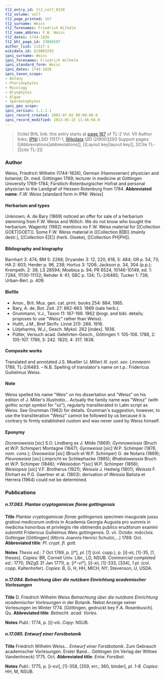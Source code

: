 ```yaml
---
tl2_entry_id: tl2_vol7_0158
tl2_volume: vol7
tl2_page_printed: 167
tl2_surname: Weiss
tl2_forenames: Friedrich Wilhelm
tl2_name_abbrev: F.W. Weiss
tl2_dates: 1744-1826
tl2_bhl_page_id: 33066507
author_lsid: 11517-1
wikidata_id: Q19003293
ipni_surname: Weiss
ipni_forenames: Friedrich Wilhelm
ipni_standard_form: Weiss
ipni_dates: 1744-1826
ipni_taxon_scope: 
- Botany
- Pteridophytes
- Mycology
- Bryophytes
- Algae
- Spermatophytes
ipni_geo_scope: 
ipni_version: 1.1.1.1
ipni_record_created: 2003-07-02 00:00:00.0
ipni_record_modified: 2013-05-15 11:46:04.0
---
```


> [!cite] BHL link: this entry starts at [page 167](https://www.biodiversitylibrary.org/page/33066507) of TL-2 Vol. VII
> Author links: [IPNI](https://www.ipni.org/a/11517-1) LSID 11517-1, [Wikidata](https://www.wikidata.org/wiki/Q19003293) QID Q19003293
> Support pages: [[Abbreviations|abbreviations]], [[Layout key|layout key]], [[Cite TL-2|cite TL-2]]

### Author

Weiss, Friedrich Wilhelm (1744-1826), German (Hannoverian) physician and botanist; Dr. med. Göttingen 1769; lecturer in medicine at Göttingen University 1769-1784; Fürstlich-Rotenburgischer Hofrat and personal physician to the Landgraf of Hessen-Rotenburg from 1784. 
**Abbreviated name**: *F.W. Weiss* \[standard form in IPNI: *Weiss*\]

#### Herbarium and types

Unknown; A. de Bary (1869) noticed an offer for sale of a herbarium stemming from F.W. Weiss and Willich. We do not know who bought the herbarium. Wagenitz (1982) mentions no F.W. Weiss material for [[Collection GOET|GOET]]. Some F.W. Weiss material in [[Collection B|B]] (mainly destr.), [[Collection E|E]] (herb. Giseke), [[Collection PH|PH]].

#### Bibliography and biography

Barnhart 3: 474; BM 5: 2288; Dryander 3: 12, 220, 618, 5: 484; GR p. 54, 73; HA 2: 603; Herder p. 96, 238; Hortus 3: 1206; Jackson p. 34, 304 (p.p.); Krempelh. 2: 38; LS 28594; Moebius p. 94; PR 6524, 10146-10149, ed. 1: 7284, 11130-11132; Rehder 4: 61; SBC p. 134; TL-2/6485; Tucker 1: 738; Urban-Berl. p. 409.

#### Biofile

- Anon., Brit. Mus. gen. cat. print. books 254: 884. 1965.
- Bary, A. de, Bot. Zeit. 27: 862-863. 1869 (sale herb.).
- Grummann, V.J., Taxon 11: 167-169. 1962 (biogr. and bibl. details; proposes to use "Weisz" rather than Weiss).
- Hulth, J.M., Bref Skrifv. Linné 2(1): 268. 1916.
- Lütjeharms, W.J., Gesch. Mykol. 262 \[index\]. 1936.
- Pütter, Versuch acad. Gelehrten-Gesch., Göttingen 1: 105-106. 1788, 2: 105-107. 1789, 3: 242. 1820, 4: 317. 1838.

#### Composite works

Translated and annotated J.S. Mueller (J. Miller) *Ill. syst. sex. Linnaeani*: 1789, TL-2/6483. – N.B. Spelling of translator's name on t.p.: Fridericus Guilielmus Weiss.

#### Note

Weiss spelled his name "Weis" on his dissertation and "Weiss" on his edition of J. Miller's *Illustratio*... Actually the family name was "Weisz" (with gothic script symbol for "sz"), regularly transliterated in Latin script as Weiss. See Grumman (1962) for details. Grumman's suggestion, however, to use the transliteration "Weisz" cannot be followed by us because it is contrary to firmly established custom and was never used by Weiss himself.

#### Eponymy

*Dicranoweisia* \[sic\] S.O. Lindberg ex J. Milde (1869); *Gymnoweissia* (Bruch et W.P. Schimper) Montagne (1847); *Gyroweisia* \[sic\] W.P. Schimper (1876, *nom. cons.*); *Oreoweisia* \[sic\] (Bruch et W.P. Schimper) G. de Notaris (1869); *Pleuroweisia* \[sic\] Limpricht ex Schliephacke (1885); *Rhabdoweissia* Bruch et W.P. Schimper (1846); *Weisiodon *\[sic\] W.P. Schimper (1856); *Weisiopsis* \[sic\] V.F. Brotherus (1921); *Weissia* J. Hedwig (1801); *Weissia* F. Ehrhart ex P.G. Gaertner et al. (1803); derivation of *Weissia* Batista et Herrera (1964) could not be determined.

### Publications

##### n.17.083. Plantae cryptogamicae florae gottingensis

**Title**
*Plantae cryptogamicae florae gottingensis* specimen inaugurale jussu gratiosi medicorum ordinis in Academia Georgia Augusta pro summis in medicina honoribus et privilegiis rite obtinendis publico eruditorum examini submittit Fridericus Guilielmus Weis gottingensis. D. vii. Octobr. mdcclxix. Gottingae \[Göttingen\] (littcris Joannis Henrici Schulzii,...) 1769. Oct.
**Abbreviated title**: *Pl. crypt. fl. gott.*

**Notes**
*Thesis ed*.: 7 Oct 1769, p. \[i\*\], *pl*. \[*1*\] (col. copp.), p. \[i\]-xii, \[1\]-35, \[1, theses\]. *Copies*: BR, Cornell Univ. Libr., LD, NSUB.
*Commercial completed ed*.: 1770, (NZgS 31 Jan 1771), p. \[i\*-vi\*\], \[i\]-xii, \[1\]-333, \[334\], *1* *pl*. (col. copp. Kaltenhofer). *Copies*: B, G, H, HH, MICH, NY, Stevenson, U, USDA.

##### n.17.084. Betrachtung über die nutzbare Einrichtung academischer Vorlesungen

**Title**
D. Friedrich Wilhelm Weiss *Betrachtung über die nutzbare Einrichtung academischer Vorlesungen* in der Botanik. Nebst Anzeige seiner Vorlesungen im Winter 1774. \[Göttingen, gedruckt bey F.A. Rosenbusch\]. Qu.
**Abbreviated title**: *Betracht. acad. Vorles.*

**Notes**
*Publ*.: 1774, p. \[i\]-viii. *Copy*: NSUB.

##### n.17.085. Entwurf einer Forstbotanik

**Title**
Friedrich Wilhelm Weiss... *Entwurf einer Forstbotanik*. Zum Gebrauch academischer Vorlesungen. Erster Band... Göttingen (im Verlag der Wittwe Vandenhoeck) 1775. Oct.
**Abbreviated title**: *Entw. Forstbot.*

**Notes**
*Publ*.: 1775, p. \[i-xvi\], \[1\]-358, \[359, err.; 360, binder\], *pl. 1-8. Copies*: HH, M, NSUB.

